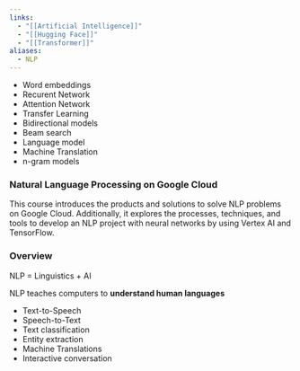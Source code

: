 ```yaml
---
links:
  - "[[Artificial Intelligence]]"
  - "[[Hugging Face]]"
  - "[[Transformer]]"
aliases:
  - NLP
---
```

- Word embeddings
- Recurent Network
- Attention Network
- Transfer Learning
- Bidirectional models
- Beam search
- Language model
- Machine Translation
- n-gram models

### Natural Language Processing on Google Cloud

This course introduces the products and solutions to solve NLP problems on Google Cloud. Additionally, it explores the processes, techniques, and tools to develop an NLP project with neural networks by using Vertex AI and TensorFlow.

### Overview

NLP = Linguistics + AI

NLP teaches computers to **understand human languages**

- Text-to-Speech
- Speech-to-Text
- Text classification
- Entity extraction
- Machine Translations
- Interactive conversation